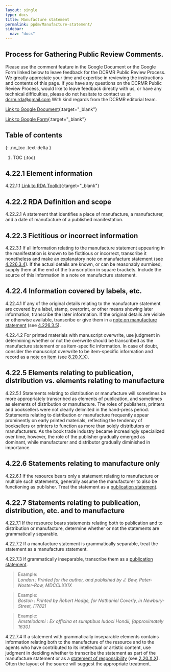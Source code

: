 ```yaml
---
layout: single
type: docs
title: Manufacture statement
permalink: ppdm/Manufacture-statement/
sidebar:
  nav: "docs"
---
```


## Process for Gathering Public Review Comments.
Please use the comment feature in the Google Document or the Google Form linked below to leave feedback for the DCRMR Public Review Process.  We greatly appreciate your time and expertise in reviewing the instructions and contents of this page.  If you have any questions on the DCRMR Public Review Process, would like to leave feedback directly with us, or have any technical difficulties, please do not hesitate to contact us at dcrm.rda@gmail.com  With kind regards from the DCRMR editorial team.

[Link to Google Document](https://docs.google.com/document/d/17KP-MOwuIg7a7krjtzh0ir3-EonwtCHB59u5xhjSNcQ/edit){:target="_blank"}

[Link to Google Form](https://docs.google.com/forms/d/e/1FAIpQLSdNtJkbY1mngdTcvCoB7zZcpaIuuKHvlbyiidP-QunDy14VcQ/viewform){:target="_blank"}

## Table of contents
{: .no_toc .text-delta }

1. TOC
{:toc}

## 4.22.1 Element information

<a name="4.22.1.1">4.22.1.1</a> [Link to RDA Toolkit](https://beta.rdatoolkit.org/Content/Index?externalId=en-US_ala-426f9771-5684-39eb-bbeb-82a4a9a8e336){:target="_blank"}

## 4.22.2 RDA Definition and scope

<a name="4.22.2.1">4.22.2.1</a> A statement that identifies a place of manufacture, a manufacturer, and a date of manufacture of a published manifestation.

## 4.22.3 Fictitious or incorrect information

<a name="4.22.3.1">4.22.3.1</a> If all information relating to the manufacture statement appearing in the manifestation is known to be fictitious or incorrect, transcribe it nonetheless and make an explanatory note on manufacture statement (see [4.226.3.4](/DCRMR/ppdm/Note-on-manufacture-statement/#4.226.3.4)).  If the actual details are known, or can be reasonably surmised, supply them at the end of the transcription in square brackets.  Include the source of this information in a note on manufacture statement.

## 4.22.4 Information covered by labels, etc.

<a name="4.22.4.1">4.22.4.1</a> If any of the original details relating to the manufacture statement are covered by a label, stamp, overprint, or other means showing later information, transcribe the later information. If the original details are visible or otherwise available, transcribe or give them in a [note on manufacture statement](/DCRMR/ppdm/Note-on-manufacture-statement/) (see [4.226.3.5](/DCRMR/ppdm/Note-on-manufacture-statement/#4.226.3.5)).

<a name="4.22.4.2">4.22.4.2</a> For printed materials with manuscript overwrite, use judgment in determining whether or not the overwrite should be transcribed as the manufacture statement or as item-specific information. In case of doubt, consider the manuscript overwrite to be item-specific information and record as a [note on item](/DCRMR/notes-on-items/Note-on-item/) (see [8.20.X.X](/DCRMR/notes-on-items/Note-on-item/#8.20.X.X)).

## 4.22.5 Elements relating to publication, distribution vs. elements relating to manufacture

<a name="4.22.5.1">4.22.5.1</a> Statements relating to distribution or manufacture will sometimes be more appropriately transcribed as elements of publication, and sometimes as elements of distribution or manufacture. The roles of publishers, printers and booksellers were not clearly delimited in the hand-press period. Statements relating to distribution or manufacture frequently appear prominently on early printed materials, reflecting the tendency of booksellers or printers to function as more than solely distributors or manufacturers. As the book trade industry became increasingly specialized over time, however, the role of the publisher gradually emerged as dominant, while manufacturer and distributor gradually diminished in importance.

## 4.22.6 Statements relating to manufacture only

<a name="4.22.6.1">4.22.6.1</a> If the resource bears only a statement relating to manufacture or multiple such statements, generally assume the manufacturer to also be functioning as publisher. Treat the statement as a [publication statement](/DCRMR/ppdm/Publication-statement/). 

## 4.22.7 Statements relating to publication, distribution, etc. and to manufacture

<a name="4.22.7.1">4.22.7.1</a> If the resource bears statements relating both to publication and to distribution or manufacture, determine whether or not the statements are grammatically separable. 

<a name="4.22.7.2">4.22.7.2</a> If a manufacture statement is grammatically separable, treat the statement as a manufacture statement. 

<a name="4.22.7.3">4.22.7.3</a> If grammatically inseparable, transcribe them as a [publication statement](/DCRMR/ppdm/Publication-statement/). 

>Example:  
><CITE>London : Printed for the author, and published by J. Bew, Pater-Noster-Row, MDCCLXXIX</CITE>

>Example:  
><CITE>Boston : Printed by Robert Hodge, for Nathaniel Coverly, in Newbury-Street, [1782]</CITE>

>Example:  
><CITE>Amstelodami : Ex officina et sumptibus Iudoci Hondii, [approximately 1630]</CITE>

<a name="4.22.7.4">4.22.7.4</a> If a statement with grammatically inseparable elements contains information relating both to the manufacture of the resource and to the agents who have contributed to its intellectual or artistic content, use judgment in deciding whether to transcribe the statement as part of the manufacture statement or as a [statement of responsibility](/DCRMR/sor/Statement-of-responsibility/) (see [2.20.X.X](/DCRMR/sor/Statement-of-responsibility/#2.20.X.X)). Often the layout of the source will suggest the appropriate treatment.